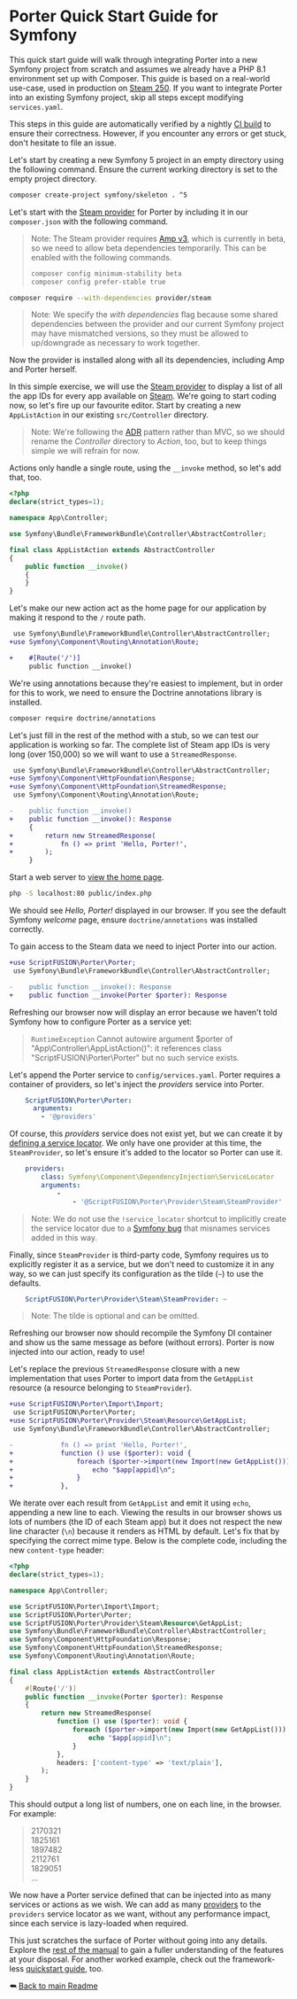 Porter Quick Start Guide for Symfony
====================================

This quick start guide will walk through integrating Porter into a new Symfony project from scratch and assumes we already have a PHP 8.1 environment set up with Composer. This guide is based on a real-world use-case, used in production on [Steam 250][]. If you want to integrate Porter into an existing Symfony project, skip all steps except modifying `services.yaml`.

This steps in this guide are automatically verified by a nightly [CI build][] to ensure their correctness. However, if you encounter any errors or get stuck, don't hesitate to file an issue.

Let's start by creating a new Symfony 5 project in an empty directory using the following command. Ensure the current working directory is set to the empty project directory.

```sh
composer create-project symfony/skeleton . ^5
```

Let's start with the [Steam provider][] for Porter by including it in our `composer.json` with the following command.

>Note: The Steam provider requires [Amp v3][], which is currently in beta, so we need to allow beta dependencies temporarily. This can be enabled with the following commands.
> ```sh
> composer config minimum-stability beta
> composer config prefer-stable true
> ```

```sh
composer require --with-dependencies provider/steam
```

>Note: We specify the *with dependencies* flag because some shared dependencies between the provider and our current Symfony project may have mismatched versions, so they must be allowed to up/downgrade as necessary to work together.

Now the provider is installed along with all its dependencies, including Amp and Porter herself.

In this simple exercise, we will use the [Steam provider][] to display a list of all the app IDs for every app available on [Steam][]. We're going to start coding now, so let's fire up our favourite editor. Start by creating a new `AppListAction` in our existing `src/Controller` directory.

>Note: We're following the [ADR][] pattern rather than MVC, so we should rename the *Controller* directory to *Action*, too, but to keep things simple we will refrain for now.

Actions only handle a single route, using the `__invoke` method, so let's add that, too.

```php
<?php
declare(strict_types=1);

namespace App\Controller;

use Symfony\Bundle\FrameworkBundle\Controller\AbstractController;

final class AppListAction extends AbstractController
{
    public function __invoke()
    {
    }
}
```

Let's make our new action act as the home page for our application by making it respond to the `/` route path.

```diff
 use Symfony\Bundle\FrameworkBundle\Controller\AbstractController;
+use Symfony\Component\Routing\Annotation\Route;

+    #[Route('/')]
     public function __invoke()
```

We're using annotations because they're easiest to implement, but in order for this to work, we need to ensure the Doctrine annotations library is installed.

```sh
composer require doctrine/annotations
```

Let's just fill in the rest of the method with a stub, so we can test our application is working so far. The complete list of Steam app IDs is very long (over 150,000) so we will want to use a `StreamedResponse`.

```diff
 use Symfony\Bundle\FrameworkBundle\Controller\AbstractController;
+use Symfony\Component\HttpFoundation\Response;
+use Symfony\Component\HttpFoundation\StreamedResponse;
 use Symfony\Component\Routing\Annotation\Route;

-    public function __invoke()
+    public function __invoke(): Response
     {
+        return new StreamedResponse(
+            fn () => print 'Hello, Porter!',
+        );
     }
```

Start a web server to [view the home page](http://localhost).

```sh
php -S localhost:80 public/index.php
```

We should see *Hello, Porter!* displayed in our browser. If you see the default Symfony *welcome* page, ensure `doctrine/annotations` was installed correctly.

To gain access to the Steam data we need to inject Porter into our action.

```diff
+use ScriptFUSION\Porter\Porter;
 use Symfony\Bundle\FrameworkBundle\Controller\AbstractController;

-    public function __invoke(): Response
+    public function __invoke(Porter $porter): Response
```

Refreshing our browser now will display an error because we haven't told Symfony how to configure Porter as a service yet:

>`RuntimeException` Cannot autowire argument $porter of "App\Controller\AppListAction()": it references class "ScriptFUSION\Porter\Porter" but no such service exists.

Let's append the Porter service to `config/services.yaml`. Porter requires a container of providers, so let's inject the *providers* service into Porter.

```yaml
    ScriptFUSION\Porter\Porter:
      arguments:
        - '@providers'
```

Of course, this *providers* service does not exist yet, but we can create it by [defining a service locator][]. We only have one provider at this time, the `SteamProvider`, so let's ensure it's added to the locator so Porter can use it.

```yaml
    providers:
        class: Symfony\Component\DependencyInjection\ServiceLocator
        arguments:
            -
                - '@ScriptFUSION\Porter\Provider\Steam\SteamProvider'
```

>Note: We do not use the `!service_locator` shortcut to implicitly create the service locator due to a [Symfony bug](https://github.com/symfony/symfony/issues/48454) that misnames services added in this way.

Finally, since `SteamProvider` is third-party code, Symfony requires us to explicitly register it as a service, but we don't need to customize it in any way, so we can just specify its configuration as the tilde (`~`) to use the defaults.

```yaml
    ScriptFUSION\Porter\Provider\Steam\SteamProvider: ~
```

>Note: The tilde is optional and can be omitted.

Refreshing our browser now should recompile the Symfony DI container and show us the same message as before (without errors). Porter is now injected into our action, ready to use!

Let's replace the previous `StreamedResponse` closure with a new implementation that uses Porter to import data from the `GetAppList` resource (a resource belonging to `SteamProvider`).

```diff
+use ScriptFUSION\Porter\Import\Import;
 use ScriptFUSION\Porter\Porter;
+use ScriptFUSION\Porter\Provider\Steam\Resource\GetAppList;
 use Symfony\Bundle\FrameworkBundle\Controller\AbstractController;

-            fn () => print 'Hello, Porter!',
+            function () use ($porter): void {
+                foreach ($porter->import(new Import(new GetAppList())) as $app) {
+                    echo "$app[appid]\n";
+                }
+            },
```

We iterate over each result from `GetAppList` and emit it using `echo`, appending a new line to each. Viewing the results in our browser shows us lots of numbers (the ID of each Steam app) but it does not respect the new line character (`\n`) because it renders as HTML by default. Let's fix that by specifying the correct mime type. Below is the complete code, including the new `content-type` header:

```php
<?php
declare(strict_types=1);

namespace App\Controller;

use ScriptFUSION\Porter\Import\Import;
use ScriptFUSION\Porter\Porter;
use ScriptFUSION\Porter\Provider\Steam\Resource\GetAppList;
use Symfony\Bundle\FrameworkBundle\Controller\AbstractController;
use Symfony\Component\HttpFoundation\Response;
use Symfony\Component\HttpFoundation\StreamedResponse;
use Symfony\Component\Routing\Annotation\Route;

final class AppListAction extends AbstractController
{
    #[Route('/')]
    public function __invoke(Porter $porter): Response
    {
        return new StreamedResponse(
            function () use ($porter): void {
                foreach ($porter->import(new Import(new GetAppList())) as $app) {
                    echo "$app[appid]\n";
                }
            },
            headers: ['content-type' => 'text/plain'],
        );
    }
}
```

This should output a long list of numbers, one on each line, in the browser. For example:

>2170321  
1825161  
1897482  
2112761  
1829051  
...

We now have a Porter service defined that can be injected into as many services or actions as we wish. We can add as many [providers] to the `providers` service locator as we want, without any performance impact, since each service is lazy-loaded when required.

This just scratches the surface of Porter without going into any details. Explore the [rest of the manual][Readme] to gain a fuller understanding of the features at your disposal. For another worked example, check out the framework-less [quickstart guide][], too.

⮪ [Back to main Readme][Readme]


  [Readme]: ../README.md#quick-start
  [Steam provider]: https://github.com/Provider/Steam
  [Steam 250]: https://steam250.com
  [Steam]: https://store.steampowered.com
  [ADR]: https://github.com/pmjones/adr
  [Amp v3]: https://v3.amphp.org
  [Defining a Service Locator]: https://symfony.com/doc/current/service_container/service_subscribers_locators.html#defining-a-service-locator
  [Providers]: https://github.com/provider
  [CI build]: https://github.com/ScriptFUSION/Porter/actions/workflows/Quickstart%20Symfony.yaml
  [Quickstart guide]: Quickstart.md
